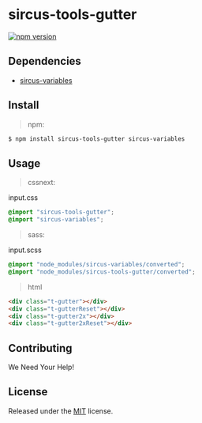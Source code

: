 # sircus-tools-gutter

[![npm version](https://img.shields.io/npm/v/sircus-tools-gutter.svg?style=flat)](https://www.npmjs.com/package/sircus-tools-gutter)

## Dependencies
- [sircus-variables](https://github.com/sircus/variables)


## Install

> npm:

```bash
$ npm install sircus-tools-gutter sircus-variables
```

## Usage

> cssnext:

input.css
```css
@import "sircus-tools-gutter";
@import "sircus-variables";
```

> sass:

input.scss
```scss
@import "node_modules/sircus-variables/converted";
@import "node_modules/sircus-tools-gutter/converted";
```


> html

```html
<div class="t-gutter"></div>
<div class="t-gutterReset"></div>
<div class="t-gutter2x"></div>
<div class="t-gutter2xReset"></div>
```


## Contributing

We Need Your Help!


## License
Released under the [MIT](https://github.com/sircus/license/blob/master/LICENSE) license.
